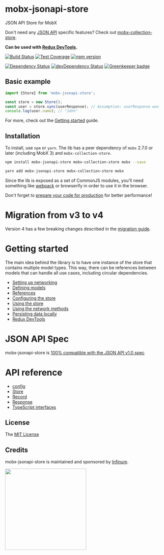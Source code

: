 # mobx-jsonapi-store

JSON API Store for MobX

Don't need any [JSON API](http://jsonapi.org/) specific features? Check out [mobx-collection-store](https://github.com/infinum/mobx-collection-store).

**Can be used with [Redux DevTools](https://github.com/infinum/mobx-jsonapi-store/wiki/Redux-DevTools).**

[![Build Status](https://travis-ci.org/infinum/mobx-jsonapi-store.svg?branch=master)](https://travis-ci.org/infinum/mobx-jsonapi-store)
[![Test Coverage](https://codeclimate.com/github/infinum/mobx-jsonapi-store/badges/coverage.svg)](https://codeclimate.com/github/infinum/mobx-jsonapi-store/coverage)
[![npm version](https://badge.fury.io/js/mobx-jsonapi-store.svg)](https://badge.fury.io/js/mobx-jsonapi-store)

[![Dependency Status](https://david-dm.org/infinum/mobx-jsonapi-store.svg)](https://david-dm.org/infinum/mobx-jsonapi-store)
[![devDependency Status](https://david-dm.org/infinum/mobx-jsonapi-store/dev-status.svg)](https://david-dm.org/infinum/mobx-jsonapi-store#info=devDependencies)
[![Greenkeeper badge](https://badges.greenkeeper.io/infinum/mobx-jsonapi-store.svg)](https://greenkeeper.io/)

## Basic example

```javascript
import {Store} from 'mobx-jsonapi-store';

const store = new Store();
const user = store.sync(userResponse); // Assumption: userResponse was received from some API call and it's a valid JSON API response
console.log(user.name); // "John"
```

For more, check out the [Getting started](https://github.com/infinum/mobx-jsonapi-store/wiki/Getting-started) guide.

## Installation

To install, use `npm` or `yarn`. The lib has a peer dependency of `mobx` 2.7.0 or later (including MobX 3) and `mobx-collection-store`.

```bash
npm install mobx-jsonapi-store mobx-collection-store mobx --save
```

```bash
yarn add mobx-jsonapi-store mobx-collection-store mobx
```

Since the lib is exposed as a set of CommonJS modules, you'll need something like [webpack](https://webpack.js.org/) or browserify in order to use it in the browser.

Don't forget to [prepare your code for production](https://webpack.js.org/guides/production/) for better performance!

# Migration from v3 to v4

Version 4 has a few breaking changes described in the [migration guide](https://github.com/infinum/mobx-jsonapi-store/wiki/Migrating-from-v3-to-v4).

# Getting started
The main idea behind the library is to have one instance of the store that contains multiple model types. This way, there can be references between models that can handle all use cases, including circular dependencies.

* [Setting up networking](https://github.com/infinum/mobx-jsonapi-store/wiki/Networking)
* [Defining models](https://github.com/infinum/mobx-jsonapi-store/wiki/Defining-models)
* [References](https://github.com/infinum/mobx-jsonapi-store/wiki/References)
* [Configuring the store](https://github.com/infinum/mobx-jsonapi-store/wiki/Configuring-the-store)
* [Using the store](https://github.com/infinum/mobx-jsonapi-store/wiki/Using-the-store)
* [Using the network methods](https://github.com/infinum/mobx-jsonapi-store/wiki/Using-the-network)
* [Persisting data locally](https://github.com/infinum/mobx-jsonapi-store/wiki/Persisting-data-locally)
* [Redux DevTools](https://github.com/infinum/mobx-jsonapi-store/wiki/Redux-DevTools)

# JSON API Spec
mobx-jsonapi-store is [100% compatible with the JSON API v1.0 spec](https://github.com/infinum/mobx-jsonapi-store/wiki/JSON-API-Spec)

# API reference

* [config](https://github.com/infinum/mobx-jsonapi-store/wiki/config)
* [Store](https://github.com/infinum/mobx-jsonapi-store/wiki/Store)
* [Record](https://github.com/infinum/mobx-jsonapi-store/wiki/Record)
* [Response](https://github.com/infinum/mobx-jsonapi-store/wiki/Response)
* [TypeScript interfaces](https://github.com/infinum/mobx-jsonapi-store/wiki/Interfaces)

## License

The [MIT License](LICENSE)

## Credits

mobx-jsonapi-store is maintained and sponsored by
[Infinum](http://www.infinum.co).

<img src="https://infinum.co/infinum.png" width="264">
